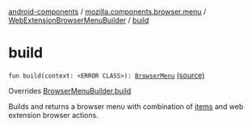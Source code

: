 [android-components](../../index.md) / [mozilla.components.browser.menu](../index.md) / [WebExtensionBrowserMenuBuilder](index.md) / [build](./build.md)

# build

`fun build(context: <ERROR CLASS>): `[`BrowserMenu`](../-browser-menu/index.md) [(source)](https://github.com/mozilla-mobile/android-components/blob/master/components/browser/menu/src/main/java/mozilla/components/browser/menu/WebExtensionBrowserMenuBuilder.kt#L30)

Overrides [BrowserMenuBuilder.build](../-browser-menu-builder/build.md)

Builds and returns a browser menu with combination of [items](../-browser-menu-builder/items.md) and web extension browser actions.

